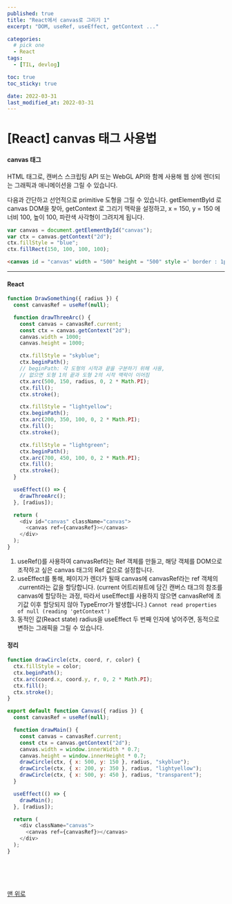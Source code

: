```yaml
---
published: true
title: "React에서 canvas로 그리기 1"
excerpt: "DOM, useRef, useEffect, getContext ..."

categories:
  # pick one
  - React
tags:
  - [TIL, devlog]

toc: true
toc_sticky: true

date: 2022-03-31
last_modified_at: 2022-03-31
---
```


# [React] canvas 태그 사용법

#### canvas 태그

HTML 태그로, 캔버스 스크립팅 API 또는 WebGL API와 함께 사용해 웹 상에 렌더되는 그래픽과 애니메이션을 그릴 수 있습니다.

다음과 간단하고 선언적으로 primitive 도형을 그릴 수 있습니다.
getElementById 로 canvas DOM을 찾아, getContext 로 그리기 맥락을 설정하고, x = 150, y = 150 에 너비 100, 높이 100, 파란색 사각형이 그려지게 됩니다.

```js
var canvas = document.getElementById("canvas");
var ctx = canvas.getContext("2d");
ctx.fillStyle = "blue";
ctx.fillRect(150, 100, 100, 100);
```

```HTML
<canvas id = "canvas" width = "500" height = "500" style =' border : 1px solid #000 ';></canvas>
```

---

#### React

```js
function DrawSomething({ radius }) {
  const canvasRef = useRef(null);

  function drawThreeArc() {
    const canvas = canvasRef.current;
    const ctx = canvas.getContext("2d");
    canvas.width = 1000;
    canvas.height = 1000;

    ctx.fillStyle = "skyblue";
    ctx.beginPath();
    // beginPath: 각 도형의 시작과 끝을 구분하기 위해 사용,
    // 없으면 도형 1의 끝과 도형 2의 시작 맥락이 이어짐
    ctx.arc(500, 150, radius, 0, 2 * Math.PI);
    ctx.fill();
    ctx.stroke();

    ctx.fillStyle = "lightyellow";
    ctx.beginPath();
    ctx.arc(200, 350, 100, 0, 2 * Math.PI);
    ctx.fill();
    ctx.stroke();

    ctx.fillStyle = "lightgreen";
    ctx.beginPath();
    ctx.arc(700, 450, 100, 0, 2 * Math.PI);
    ctx.fill();
    ctx.stroke();
  }

  useEffect(() => {
    drawThreeArc();
  }, [radius]);

  return (
    <div id="canvas" className="canvas">
      <canvas ref={canvasRef}></canvas>
    </div>
  );
}
```

1. useRef()를 사용하여 canvasRef라는 Ref 객체를 만들고, 해당 객체를 DOM으로 조작하고 싶은 canvas 태그의 Ref 값으로 설정합니다.
   <br/>
2. useEffect를 통해, 페이지가 렌더가 될때 canvas에 canvasRef라는 ref 객체의 .current라는 값을 할당합니다. (current 어트리뷰트에 담긴 캔버스 태그의 참조를 canvas에 할당하는 과정, 따라서 useEffect를 사용하지 않으면 canvasRef에 초기값 이후 할당되지 않아 TypeError가 발생합니다.)
   `Cannot read properties of null (reading 'getContext')`
   <br/>
3. 동적인 값(React state) radius을 useEffect 두 번째 인자에 넣어주면, 동적으로 변하는 그래픽을 그릴 수 있습니다.

#### 정리

```js
function drawCircle(ctx, coord, r, color) {
  ctx.fillStyle = color;
  ctx.beginPath();
  ctx.arc(coord.x, coord.y, r, 0, 2 * Math.PI);
  ctx.fill();
  ctx.stroke();
}

export default function Canvas({ radius }) {
  const canvasRef = useRef(null);

  function drawMain() {
    const canvas = canvasRef.current;
    const ctx = canvas.getContext("2d");
    canvas.width = window.innerWidth * 0.7;
    canvas.height = window.innerHeight * 0.7;
    drawCircle(ctx, { x: 500, y: 150 }, radius, "skyblue");
    drawCircle(ctx, { x: 200, y: 350 }, radius, "lightyellow");
    drawCircle(ctx, { x: 500, y: 450 }, radius, "transparent");
  }

  useEffect(() => {
    drawMain();
  }, [radius]);

  return (
    <div className="canvas">
      <canvas ref={canvasRef}></canvas>
    </div>
  );
}
```

<br/>
<br/>
<br/>

[맨 위로](#)
